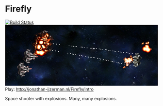 # Firefly
[![Build Status](https://travis-ci.org/Jonathan-Ironman/Firefly.svg?branch=master)](https://travis-ci.org/Jonathan-Ironman/Firefly)
![Screenshot](MISC/Firefly.png?raw=true "Feral Waters")
Play: http://jonathan-ijzerman.nl/Firefly/intro

Space shooter with explosions. Many, many explosions.